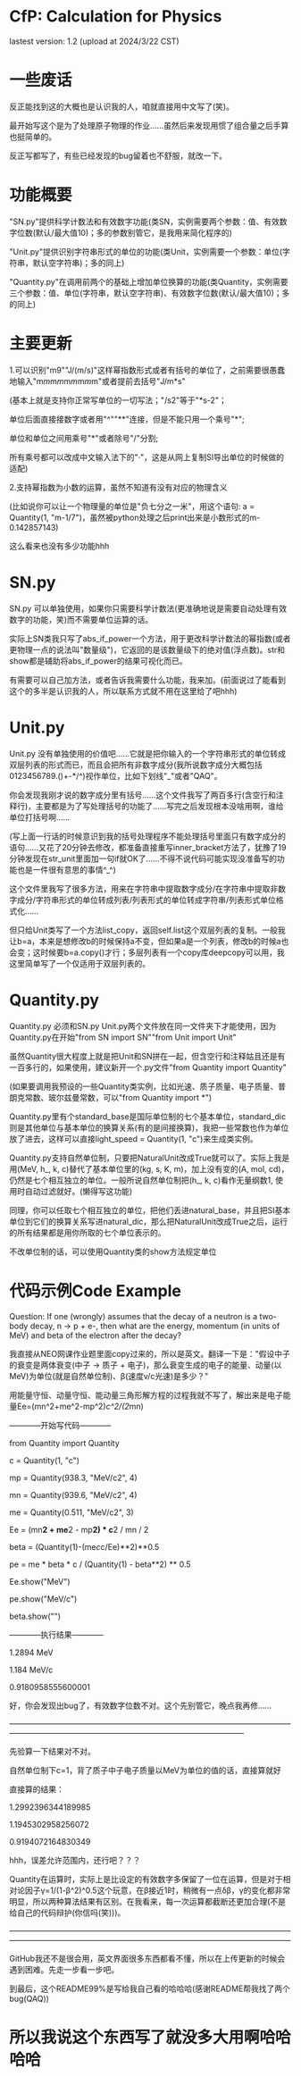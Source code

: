 # CfP: Calculation for Physics
lastest version: 1.2 (upload at 2024/3/22 CST)
# 一些废话
反正能找到这的大概也是认识我的人，咱就直接用中文写了(笑)。

最开始写这个是为了处理原子物理的作业……虽然后来发现用惯了组合量之后手算也挺简单的。

反正写都写了，有些已经发现的bug留着也不舒服，就改一下。
# 功能概要
"SN.py"提供科学计数法和有效数字功能(类SN，实例需要两个参数：值、有效数字位数(默认/最大值10)；多的参数别管它，是我用来简化程序的)

"Unit.py"提供识别字符串形式的单位的功能(类Unit，实例需要一个参数：单位(字符串，默认空字符串)；多的同上)

"Quantity.py"在调用前两个的基础上增加单位换算的功能(类Quantity，实例需要三个参数：值、单位(字符串，默认空字符串)、有效数字位数(默认/最大值10)；多的同上)
# 主要更新
1.可以识别"m9""J/(m/s)"这样幂指数形式或者有括号的单位了，之前需要很愚蠢地输入"m*m*m*m*m*m*m*m*m"或者提前去括号"J/m*s"

  (基本上就是支持你正常写单位的一切写法；"/s2"等于"*s-2"；
  
   单位后面直接接数字或者用"^""**"连接，但是不能只用一个乘号"*";
   
   单位和单位之间用乘号"*"或者除号"/"分割;
   
   所有乘号都可以改成中文输入法下的"·"，这是从网上复制SI导出单位的时候做的适配)
   
2.支持幂指数为小数的运算，虽然不知道有没有对应的物理含义

  (比如说你可以让一个物理量的单位是"负七分之一米"，用这个语句: a = Quantity(1, "m-1/7")，虽然被python处理之后print出来是小数形式的m-0.142857143)
  
这么看来也没有多少功能hhh
# SN.py
SN.py 可以单独使用，如果你只需要科学计数法(更准确地说是需要自动处理有效数字的功能，笑)而不需要单位运算的话。

实际上SN类我只写了abs_if_power一个方法，用于更改科学计数法的幂指数(或者更物理一点的说法叫"数量级")，它返回的是该数量级下的绝对值(浮点数)。str和show都是辅助将abs_if_power的结果可视化而已。

有需要可以自己加方法，或者告诉我需要什么功能，我来加。(前面说过了能看到这个的多半是认识我的人，所以联系方式就不用在这里给了吧hhh)

# Unit.py
Unit.py 没有单独使用的价值吧……它就是把你输入的一个字符串形式的单位转成双层列表的形式而已，而且会把所有非数字成分(我所说数字成分大概包括0123456789.()+-*/^)视作单位，比如下划线"_"或者"QAQ"。

你会发现我刚才说的数字成分里有括号……这个文件我写了两百多行(含空行和注释行)，主要都是为了写处理括号的功能了……写完之后发现根本没啥用啊，谁给单位打括号啊……

(写上面一行话的时候意识到我的括号处理程序不能处理括号里面只有数字成分的语句……又花了20分钟去修改，都准备直接重写inner_bracket方法了，犹豫了19分钟发现在str_unit里面加一句if就OK了……不得不说代码可能实现没准备写的功能也是一件很有意思的事情^_^)

这个文件里我写了很多方法，用来在字符串中提取数字成分/在字符串中提取非数字成分/字符串形式的单位转成列表/列表形式的单位转成字符串/列表形式单位格式化……

但只给Unit类写了一个方法list_copy，返回self.list这个双层列表的复制。一般我让b=a，本来是想修改b的时候保持a不变，但如果a是一个列表，修改b的时候a也会变；这时候要b=a.copy()才行；多层列表有一个copy库deepcopy可以用，我这里简单写了一个仅适用于双层列表的。

# Quantity.py
Quantity.py 必须和SN.py Unit.py两个文件放在同一文件夹下才能使用，因为Quantity.py在开始"from SN import SN""from Unit import Unit"

虽然Quantity很大程度上就是把Unit和SN拼在一起，但含空行和注释姑且还是有一百多行的，如果使用，建议新开一个.py文件"from Quantity import Quantity"

(如果要调用我预设的一些Quantity类实例，比如光速、质子质量、电子质量、普朗克常数、玻尔兹曼常数，可以"from Quantity import *")

Quantity.py里有个standard_base是国际单位制的七个基本单位，standard_dic则是其他单位与基本单位的换算关系(有的是间接换算)，我把一些常数也作为单位放了进去，这样可以直接light_speed = Quantity(1, "c")来生成类实例。

Quantity.py支持自然单位制，只要把NaturalUnit改成True就可以了。实际上我是用(MeV, h_, k, c)替代了基本单位里的(kg, s, K, m)，加上没有变的(A, mol, cd)，仍然是七个相互独立的单位。一般所说自然单位制把(h_, k, c)看作无量纲数1, 使用时自动过滤就好。(懒得写这功能)

同理，你可以任取七个相互独立的单位，把他们丢进natural_base，并且把SI基本单位到它们的换算关系写进natural_dic，那么把NaturalUnit改成True之后，运行的所有结果都是用你所取的七个单位表示的。

不改单位制的话，可以使用Quantity类的show方法规定单位



# 代码示例Code Example
Question: If one (wrongly) assumes that the decay of a neutron is a two-body decay, n -> p + e-, then what are the energy, momentum (in units of MeV) and beta of the electron after the decay?

我直接从NEO网课作业题里面copy过来的，所以是英文。翻译一下是："假设中子的衰变是两体衰变(中子 → 质子 + 电子)，那么衰变生成的电子的能量、动量(以MeV)为单位(就是自然单位制)、β(速度v/c光速)是多少？"

用能量守恒、动量守恒、能动量三角形解方程的过程我就不写了，解出来是电子能量Ee=(mn^2+me^2-mp^2)*c^2/(2*mn)

————开始写代码————

from Quantity import Quantity

c = Quantity(1, "c")

mp = Quantity(938.3, "MeV/c2", 4)

mn = Quantity(939.6, "MeV/c2", 4)

me = Quantity(0.511, "MeV/c2", 3)

Ee = (mn**2 + me**2 - mp**2) * c**2 / mn / 2

beta = (Quantity(1)-(me*c*c/Ee)**2)**0.5

pe = me * beta * c / (Quantity(1) - beta**2) ** 0.5

Ee.show("MeV")

pe.show("MeV/c")

beta.show("")

————执行结果————

1.2894 MeV

1.184 MeV/c

0.9180958555600001

好，你会发现出bug了，有效数字位数不对。这个先别管它，晚点我再修……

——————————————————————————————————————————————————————————————————

先验算一下结果对不对。

自然单位制下c=1，背了质子中子电子质量以MeV为单位的值的话，直接算就好

直接算的结果：

1.2992396344189985

1.1945302958256072

0.9194072164830349

hhh，误差允许范围内，还行吧？？？

Quantity在运算时，实际上是比设定的有效数字多保留了一位在运算，但是对于相对论因子γ=1/(1-β^2)^0.5这个玩意，在β接近1时，稍微有一点δβ，γ的变化都非常明显，所以两种算法结果有区别。在我看来，每一次运算都截断还更加合理(不是给自己的代码辩护(你信吗(笑)))。

————————————————————————————————————————————————————————————————————————

GitHub我还不是很会用，英文界面很多东西都看不懂，所以在上传更新的时候会遇到困难。先走一步看一步吧。

到最后，这个README99%是写给我自己看的哈哈哈(感谢README帮我找了两个bug(QAQ))
# 所以我说这个东西写了就没多大用啊哈哈哈哈
